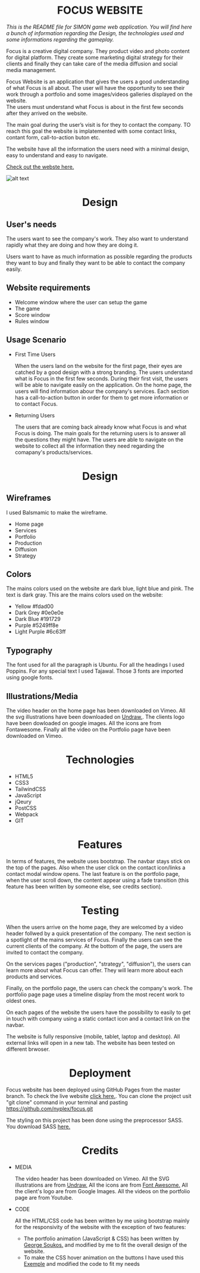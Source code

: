
<h1 align="center">FOCUS WEBSITE</h1>

*This is the README file for SIMON game web application. You will find here a bunch of information regarding the Design, the technologies used and some informations regarding the gameplay.*

Focus is a creative digital company. They product video and photo content for digital platform. They create some marketing digital strategy for their clients and finally they can take care of the media diffusion and social media management. 

Focus Website is an application that gives the users a good understanding of what Focus is all about. 
The user will have the opportunity to see their work through a portfolio and some images/videos galleries displayed on the website.  
The users must understand what Focus is about in the first few seconds after they arrived on the website.

The main goal during the user’s visit is for they to contact the company. TO reach this goal the website is implatemented with some contact links, contant form, call-to-action buton etc.

The website have all the information the users need with a minimal design, easy to understand and easy to navigate.

[Check out the webste here.](https://nyplex.github.io/focus/index.html)

![alt text](focus.png)


<h1 align="center">Design</h1>


## User's needs
        
The users want to see the company's work. They also want to understand rapidly what they are doing and how they are doing it. 

Users want to have as much information as possible regarding the products they want to buy and finally they want to be able to contact the company easily.

## Website requirements
        
- Welcome window where the user can setup the game
- The game
- Score window
- Rules window



## Usage Scenario
        
- First Time Users

    When the users land on the website for the first page, their eyes are catched by a good design with a strong branding. The users understand what is Focus in the first few seconds. During their first visit, the users will be able to navigate easily on the application. 
    On the home page, the users will find information abour the company's services. Each section has a call-to-action button in order for them to get more information or to contact Focus.

- Returning Users
  
    The users that are coming back already know what Focus is and what Focus is doing. The main goals for the returning users is to answer all the questions they might have. The users are able to navigate on the website to collect all the information they need regarding the comapany's products/services.


<h1 align="center">Design</h1>

## Wireframes

I used Balsmamic to make the wireframe. 
  - Home page
  - Services
  - Portfolio
  - Production
  - Diffusion
  - Strategy

## Colors

The mains colors used on the website are dark blue, light blue and pink. The text is dark gray. 
This are the mains colors used on the website:

  - Yellow #fdad00
  - Dark Grey #0e0e0e
  - Dark Blue #191729
  - Purple #5249ff8e
  - Light Purple #6c63ff

## Typography

The font used for all the paragraph is Ubuntu. For all the headings I used Poppins. For any special text I used Tajawal. Those 3 fonts are imported using google fonts.

## Illustrations/Media

The video header on the home page has been downloaded on Vimeo. All the svg illustrations have been downloaded on [Undraw.](https://undraw.co/illustrations).
The clients logo have been dowloaded on google images. All the icons are from Fontawesome. Finally all the video on the Portfolio page have been downloaded on Vimeo.

<h1 align="center">Technologies</h1>

- HTML5
- CSS3
- TailwindCSS
- JavaScript
- jQeury
- PostCSS
- Webpack
- GIT


<h1 align="center">Features</h1>

In terms of features, the website uses bootstrap. The navbar stays stick on the top of the pages. Also when the user click on the contact icon/links a contact modal window opens. The last feature is on the portfolio page, when the user scroll down, the content appear using a fade transition (this feature has been written by someone else, see credits section).

<h1 align="center">Testing</h1>

When the users arrive on the home page, they are welcomed by a video header follwed by a quick presentation of the company. The next section is a spotlight of the mains services of Focus. Finally the users can see the current clients of the company. At the bottom of the page, the users are invited to contact the company.

On the services pages ("production", "strategy", "diffusion"), the users can learn more about what Focus can offer. They will learn more about each products and services. 

Finally, on the portfolio page, the users can check the company's work. The portfolio page page uses a timeline display from the most recent work to oldest ones. 

On each pages of the website the users have the possibility to easily to get in touch with company using a static contact icon and a contact link on the navbar. 

The website is fully responsive (mobile, tablet, laptop and desktop). All external links will open in a new tab. The website has been tested on different brwoser. 

<h1 align="center">Deployment</h1>

Focus website has been deployed using GitHub Pages from the master branch. To check the live website [click here.](https://nyplex.github.io/focus/index.html).
You can clone the project usit "git clone" command in your terminal and pasting https://github.com/nyplex/focus.git

The styling on this project has been done using the preprocessor SASS. You download SASS [here.](https://sass-lang.com/install)

<h1 align="center">Credits</h1>


- MEDIA

    The video header has been downloaded on Vimeo.
    All the SVG illustrations are from  [Undraw.](https://undraw.co/illustrations)
    All the icons are from [Font Awesome.](https://fontawesome.com/)
    All the client's logo are from Google Images.
    All the videos on the portfolio page are from Youtube.

- CODE 

    All the HTML/CSS code has been written by me using bootstrap mainly for the responsivity of the website with the exception of two features:

    * The portfolio animation (JavaScript & CSS) has been written by [George Soukos.](https://georgemartsoukos.com/) and modified by me to fit the overall design of the website.
    * To make the CSS hover animation on the buttons I have used this [Exemple](https://codepen.io/giana/pen/xdXpJB) and modified the code to fit my needs  
  
    
